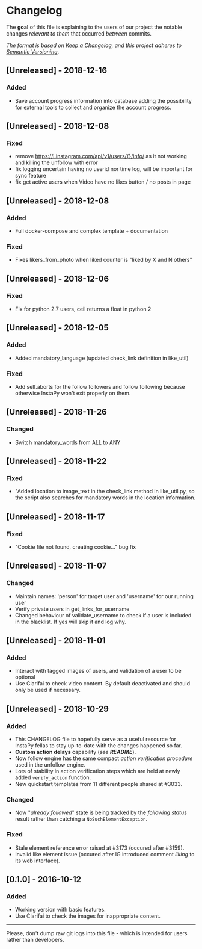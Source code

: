 # Changelog
The **goal** of this file is explaining to the users of our project the notable changes _relevant to them_ that occurred _between_ commits.

_The format is based on [Keep a Changelog](https://keepachangelog.com/en/1.0.0/), and this project adheres to [Semantic Versioning](https://semver.org/spec/v2.0.0.html)_.

## [Unreleased] - 2018-12-16
### Added
- Save account progress information into database adding the possibility for external tools to collect and organize the account progress.

## [Unreleased] - 2018-12-08
### Fixed
- remove https://i.instagram.com/api/v1/users/{}/info/ as it not working and killing the unfollow with error
- fix logging uncertain having no userid nor time log, will be important for sync feature
- fix get active users when Video have no likes button / no posts in page

## [Unreleased] - 2018-12-08
### Added
- Full docker-compose and complex template + documentation

### Fixed
- Fixes likers_from_photo when liked counter is "liked by X and N others"

## [Unreleased] - 2018-12-06
### Fixed
- Fix for python 2.7 users, ceil returns a float in python 2

## [Unreleased] - 2018-12-05
### Added
- Added mandatory_language (updated check_link definition in like_util)

### Fixed
- Add self.aborts for the follow followers and follow following because otherwise InstaPy won't exit properly on them.

## [Unreleased] - 2018-11-26
### Changed
- Switch mandatory_words from ALL to ANY

## [Unreleased] - 2018-11-22
### Fixed
- "Added location to image_text in the check_link method in like_util.py, so the script also searches for mandatory words in the location information.

## [Unreleased] - 2018-11-17
### Fixed
- "Cookie file not found, creating cookie..." bug fix

## [Unreleased] - 2018-11-07
### Changed
- Maintain names: 'person' for target user and 'username' for our running user
- Verify private users in get_links_for_username
- Changed behaviour of validate_username to check if a user is included in the blacklist. If yes will skip it and log why.


## [Unreleased] - 2018-11-01
### Added
- Interact with tagged images of users, and validation of a user to be optional
- Use Clarifai to check video content. By default deactivated and should only be used if necessary.

## [Unreleased] - 2018-10-29
### Added
- This CHANGELOG file to hopefully serve as a useful resource for InstaPy fellas to stay up-to-date with the changes happened so far.
- **Custom action delays** capability (_see **README**_).
- Now follow engine has the same compact _action verification procedure_ used in the unfollow engine.
- Lots of stability in action verification steps which are held at newly added `verify_action` function.
- New quickstart templates from 11 different people shared at #3033.

### Changed
- Now "_already followed_" state is being tracked by the _following status_ result rather than catching a `NoSuchElementException`.

### Fixed
- Stale element reference error raised at #3173 (occured after #3159).
- Invalid like element issue (occured after IG introduced comment _liking_ to its web interface).


## [0.1.0] - 2016-10-12
### Added
- Working version with basic features.
- Use Clarifai to check the images for inappropriate content.



---

Please, don't dump raw git logs into this file - which is intended for users rather than developers.
